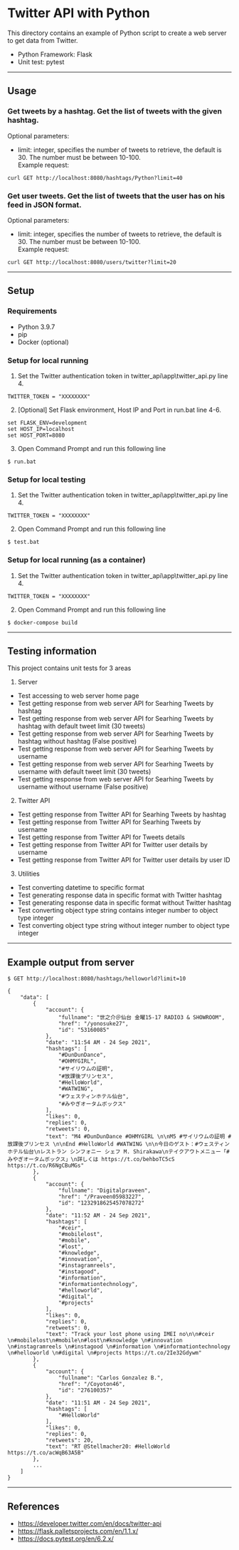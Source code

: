 # Twitter API with Python
This directory contains an example of Python script to create a web server to get data from Twitter.<br />
- Python Framework: Flask <br />
- Unit test: pytest <br />

<hr />

## Usage
### Get tweets by a hashtag. Get the list of tweets with the given hashtag.
Optional parameters:<br />
- limit: integer, specifies the number of tweets to retrieve, the default is 30. The number must be between 10-100.<br />
Example request:<br />
```
curl GET http://localhost:8080/hashtags/Python?limit=40
```

### Get user tweets. Get the list of tweets that the user has on his feed in JSON format.
Optional parameters:<br />
- limit: integer, specifies the number of tweets to retrieve, the default is 30. The number must be between 10-100.<br />
Example request:<br />
```
curl GET http://localhost:8080/users/twitter?limit=20
```

<hr />

## Setup
### Requirements
- Python 3.9.7
- pip
- Docker (optional)

### Setup for local running 
1. Set the Twitter authentication token in twitter_api\app\twitter_api.py line 4.
```
TWITTER_TOKEN = "XXXXXXXX"
```
2. [Optional] Set Flask environment, Host IP and Port in run.bat line 4-6. 
```
set FLASK_ENV=development
set HOST_IP=localhost
set HOST_PORT=8080
```
3. Open Command Prompt and run this following line
```
$ run.bat
```

### Setup for local testing
1. Set the Twitter authentication token in twitter_api\app\twitter_api.py line 4.
```
TWITTER_TOKEN = "XXXXXXXX"
```
2. Open Command Prompt and run this following line
```
$ test.bat
```

### Setup for local running (as a container)
1. Set the Twitter authentication token in twitter_api\app\twitter_api.py line 4.
```
TWITTER_TOKEN = "XXXXXXXX"
```
2. Open Command Prompt and run this following line
```
$ docker-compose build
```

<hr />

## Testing information 
This project contains unit tests for 3 areas 
1. Server 
- Test accessing to web server home page
- Test getting response from web server API for Searhing Tweets by hashtag
- Test getting response from web server API for Searhing Tweets by hashtag with default tweet limit (30 tweets) 
- Test getting response from web server API for Searhing Tweets by hashtag without hashtag (False positive)
- Test getting response from web server API for Searhing Tweets by username
- Test getting response from web server API for Searhing Tweets by username with default tweet limit (30 tweets) 
- Test getting response from web server API for Searhing Tweets by username without username (False positive)

2. Twitter API 
- Test getting response from Twitter API for Searhing Tweets by hashtag
- Test getting response from Twitter API for Searhing Tweets by username
- Test getting response from Twitter API for Tweets details
- Test getting response from Twitter API for Twitter user details by username
- Test getting response from Twitter API for Twitter user details by user ID

3. Utilities 
- Test converting datetime to specific format
- Test generating response data in specific format with Twitter hashtag 
- Test generating response data in specific format without Twitter hashtag 
- Test converting object type string contains integer number to object type integer
- Test converting object type string without integer number to object type integer

<hr />

## Example output from server
```
$ GET http://localhost:8080/hashtags/helloworld?limit=10

{
    "data": [
        {
            "account": {
                "fullname": "世之介＠仙台 金曜15-17 RADIO3 & SHOWROOM",
                "href": "/yonosuke27",
                "id": "53160085"
            },
            "date": "11:54 AM - 24 Sep 2021",
            "hashtags": [
                "#DunDunDance",
                "#OHMYGIRL",
                "#サイリウムの証明",
                "#放課後プリンセス",
                "#HelloWorld",
                "#WATWING",
                "#ウェスティンホテル仙台",
                "#みやぎオータムボックス"
            ],
            "likes": 0,
            "replies": 0,
            "retweets": 0,
            "text": "M4 #DunDunDance #OHMYGIRL \n\nM5 #サイリウムの証明 #放課後プリンセス \n\nEnd #HelloWorld #WATWING \n\n今日のゲスト：#ウェスティンホテル仙台\nレストラン シンフォニー シェフ M. Shirakawa\nテイクアウトメニュー「#みやぎオータムボックス」\n詳しくは https://t.co/behboTC5cS https://t.co/R6NgCBuMGs"
        },
        {
            "account": {
                "fullname": "Digitalpraveen",
                "href": "/Praveen05983227",
                "id": "1232918625457078272"
            },
            "date": "11:52 AM - 24 Sep 2021",
            "hashtags": [
                "#ceir",
                "#mobilelost",
                "#mobile",
                "#lost",
                "#knowledge",
                "#innovation",
                "#instagramreels",
                "#instagood",
                "#information",
                "#informationtechnology",
                "#helloworld",
                "#digital",
                "#projects"
            ],
            "likes": 0,
            "replies": 0,
            "retweets": 0,
            "text": "Track your lost phone using IMEI no\n\n#ceir \n#mobilelost\n#mobile\n#lost\n#knowledge \n#innovation \n#instagramreels \n#instagood \n#information \n#informationtechnology \n#helloworld \n#digital \n#projects https://t.co/2Ie32Gdywm"
        },
        {
            "account": {
                "fullname": "Carlos Gonzalez B.",
                "href": "/Coyoton46",
                "id": "276100357"
            },
            "date": "11:51 AM - 24 Sep 2021",
            "hashtags": [
                "#HelloWorld"
            ],
            "likes": 0,
            "replies": 0,
            "retweets": 20,
            "text": "RT @Stellmacher20: #HelloWorld https://t.co/acWqB63A5B"
        },
        ...
    ]
}
```

<hr />

## References
- https://developer.twitter.com/en/docs/twitter-api
- https://flask.palletsprojects.com/en/1.1.x/
- https://docs.pytest.org/en/6.2.x/
